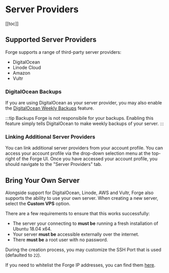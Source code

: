 # Server Providers

[[toc]]

## Supported Server Providers

Forge supports a range of third-party server providers:

- DigitalOcean
- Linode Cloud
- Amazon
- Vultr

### DigitalOcean Backups

If you are using DigitalOcean as your server provider, you may also enable the [DigitalOcean Weekly Backups](https://www.digitalocean.com/community/tutorials/digitalocean-backups-and-snapshots-explained) feature.

:::tip Backups
Forge is not responsibile for your backups. Enabling this feature simply tells DigitalOcean to make weekly backups of your server.
:::

### Linking Additional Server Providers

You can link additional server providers from your account profile. You can access your account profile via the drop-down selection menu at the top-right of the Forge UI. Once you have accessed your account profile, you should navigate to the "Server Providers" tab.

## Bring Your Own Server

Alongside support for DigitalOcean, Linode, AWS and Vultr, Forge also supports the ability to use your own server. When creating a new server, select the **Custom VPS** option.

There are a few requirements to ensure that this works successfully:

- The server your connecting to **must be** running a fresh installation of Ubuntu 18.04 x64.
- Your server **must be** accessible externally over the internet.
- There **must be** a root user with no password.

During the creation process, you may customize the SSH Port that is used (defaulted to `22`).

If you need to whitelist the Forge IP addresses, you can find them [here](/1.0/introduction.html#forge-ip-addresses).